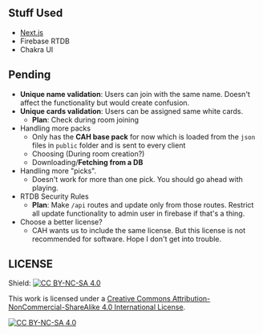 ## Stuff Used
- [Next.js](https://nextjs.org/) 
- Firebase RTDB
- Chakra UI

## Pending
- **Unique name validation**: Users can join with the same name. Doesn't affect the functionality but would create confusion.
- **Unique cards validation**: Users can be assigned same white cards.
  - **Plan**: Check during room joining 
- Handling more packs
  - Only has the **CAH base pack** for now which is loaded from the `json` files in `public` folder and is sent to every client
  - Choosing (During room creation?)
  - Downloading/**Fetching from a DB** 
- Handling more "picks". 
  - Doesn't work for more than one pick. You should go ahead with playing.
- RTDB Security Rules
  - **Plan**: Make `/api` routes and update only from those routes. Restrict all update functionality to admin user in firebase if that's a thing.
- Choose a better license?
  - CAH wants us to include the same license. But this license is not recommended for software. Hope I don't get into trouble.

## LICENSE

Shield: [![CC BY-NC-SA 4.0][cc-by-nc-sa-shield]][cc-by-nc-sa]

This work is licensed under a
[Creative Commons Attribution-NonCommercial-ShareAlike 4.0 International License][cc-by-nc-sa].

[![CC BY-NC-SA 4.0][cc-by-nc-sa-image]][cc-by-nc-sa]

[cc-by-nc-sa]: http://creativecommons.org/licenses/by-nc-sa/4.0/
[cc-by-nc-sa-image]: https://licensebuttons.net/l/by-nc-sa/4.0/88x31.png
[cc-by-nc-sa-shield]: https://img.shields.io/badge/License-CC%20BY--NC--SA%204.0-lightgrey.svg
